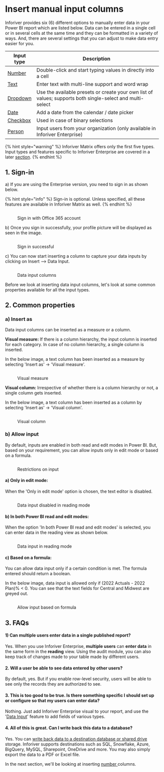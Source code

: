 # Insert manual input columns

Inforiver provides six (6) different options to manually enter data in your Power BI report which are listed below. Data can be entered in a single cell or in several cells at the same time and they can be formatted in a variety of ways. And, there are several settings that you can adjust to make data entry easier for you.

| Input type                                                           | Description                                                                                               |
| -------------------------------------------------------------------- | --------------------------------------------------------------------------------------------------------- |
| [Number](insert-manual-input-columns/insert-manual-input-columns.md) | Double-click and start typing values in directly into a cell                                              |
| [Text](../../formula-syntax/text-formatting-functions/text.md)       | Enter text with multi-line support and word wrap                                                          |
| [Dropdown](insert-manual-input-columns/dropdown.md)                  | Use the available presets or create your own list of values; supports both single-select and multi-select |
| [Date](insert-manual-input-columns/text-checkbox-and-date.md)        | Add a date from the calendar / date picker                                                                |
| [Checkbox](insert-manual-input-columns/text-checkbox-and-date.md)    | Used in case of binary selections                                                                         |
| [Person](insert-manual-input-columns/enterprise-features.md)         | Input users from your organization (only available in Inforiver Enterprise)                               |

{% hint style="warning" %}
Inforiver Matrix offers only the first five types. Input types and features specific to Inforiver Enterprise are covered in a later [section](insert-manual-input-columns/enterprise-features.md).&#x20;
{% endhint %}

## 1. Sign-in

a) If you are using the Enterprise version, you need to sign in as shown below.

{% hint style="info" %}
Sign-in is optional. Unless specified, all these features are available in Inforiver Matrix as well.
{% endhint %}

<figure><img src="../../.gitbook/assets/4.4.0 Login.png" alt=""><figcaption><p>Sign in with Office 365 account</p></figcaption></figure>

b) Once you sign in successfully, your profile picture will be displayed as seen in the image.

<figure><img src="../../.gitbook/assets/4.4.1 Login.png" alt=""><figcaption><p>Sign in successful</p></figcaption></figure>

c) You can now start inserting a column to capture your data inputs by clicking on Insert --> Data Input.&#x20;

<figure><img src="../../.gitbook/assets/4.4.1 Data input.png" alt=""><figcaption><p>Data input columns</p></figcaption></figure>

Before we look at inserting data input columns, let's look at some common properties available for all the input types.

## 2. Common properties

### a) Insert as

Data input columns can be inserted as a measure or a column.&#x20;

**Visual measure:** If there is a column hierarchy, the input column is inserted for each category. In case of no column hierarchy, a single column is inserted.&#x20;

In the below image, a text column has been inserted as a measure by selecting 'Insert as' -> 'Visual measure'.

<figure><img src="../../.gitbook/assets/4.4.10 Insert as.png" alt=""><figcaption><p>Visual measure</p></figcaption></figure>

**Visual column:** Irrespective of whether there is a column hierarchy or not, a single column gets inserted.

In the below image, a text column has been inserted as a column by selecting 'Insert as' -> 'Visual column'.

<figure><img src="../../.gitbook/assets/4.4.11 Insert as.png" alt=""><figcaption><p>Visual column</p></figcaption></figure>

### b) Allow input

By default, inputs are enabled in both read and edit modes in Power BI. But, based on your requirement, you can allow inputs only in edit mode or based on a formula.

<figure><img src="../../.gitbook/assets/4.4.12 allow input.png" alt=""><figcaption><p>Restrictions on input</p></figcaption></figure>

#### a) Only in edit mode:

When the 'Only in edit mode' option is chosen, the text editor is disabled.

<figure><img src="../../.gitbook/assets/4.4.15 only edit mode.png" alt=""><figcaption><p>Data input disabled in reading mode</p></figcaption></figure>

#### b) In both Power BI read and edit modes:

When the option 'In both Power BI read and edit modes' is selected, you can enter data in the reading view as shown below.

<figure><img src="../../.gitbook/assets/4.4.16 read and edit modes.png" alt=""><figcaption><p>Data input in reading mode</p></figcaption></figure>

#### c) Based on a formula:

You can allow data input only if a certain condition is met. The formula entered should return a boolean.

In the below image, data input is allowed only if (2022 Actuals - 2022 Plan)% < 0. You can see that the text fields for Central and Midwest are greyed out.

<figure><img src="../../.gitbook/assets/4.4.14(2) formula.png" alt=""><figcaption><p>Allow input based on formula</p></figcaption></figure>

## 3. FAQs

#### 1) Can multiple users enter data in a single published report?

Yes. When you use Inforiver Enterprise, **multiple users** can **enter data** in the same form in the **reading** view. Using the audit module, you can also keep track of changes made to your table made by different users.

#### 2. Will a user be able to see data entered by other users?

By default, yes. But if you enable row-level security, users will be able to see only the records they are authorized to see.

#### 3. This is too good to be true. Is there something specific I should set up or configure so that my users can enter data?

Nothing. Just add Inforiver Enterprise visual to your report, and use the '[Data Input](https://inforiver.com/blog/writeback/5-types-manual-data-entry-powerbi-table-matrix/)' feature to add fields of various types.

#### 4. All of this is great. Can I write back this data to a database?

Yes. You can [write back data to a destination database or shared drive](https://inforiver.com/blog/writeback/writeback-power-bi-10-key-considerations/) storage. Inforiver supports destinations such as SQL, Snowflake, Azure, BigQuery, MySQL, Sharepoint, OneDrive and more. You may also simply export the data to a PDF or Excel file.

In the next section, we'll be looking at inserting [number ](insert-manual-input-columns/insert-manual-input-columns.md)columns.
